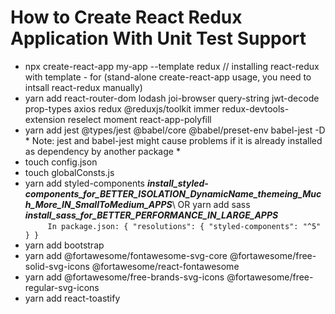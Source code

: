 # How to Create React Redux Application With Unit Test Support 
- npx create-react-app my-app --template redux        // installing react-redux with template - for (stand-alone create-react-app usage, you need to intsall react-redux manually) 
- yarn add react-router-dom lodash joi-browser query-string jwt-decode prop-types axios redux @reduxjs/toolkit immer redux-devtools-extension reselect moment react-app-polyfill
- yarn add jest @types/jest @babel/core @babel/preset-env babel-jest -D    * Note: jest and babel-jest might cause problems if it is already installed as dependency by another package *
- touch config.json
- touch globalConsts.js
- yarn add styled-components ***install_styled-components_for_BETTER_ISOLATION_DynamicName_themeing_Much_More_IN_SmallToMedium_APPS***\ OR yarn add sass ***install_sass_for_BETTER_PERFORMANCE_IN_LARGE_APPS***\
`      In package.json:
      {
        "resolutions": {
          "styled-components": "^5"
        }
      }
`
- yarn add bootstrap
- yarn add @fortawesome/fontawesome-svg-core @fortawesome/free-solid-svg-icons @fortawesome/react-fontawesome
- yarn add @fortawesome/free-brands-svg-icons @fortawesome/free-regular-svg-icons
- yarn add react-toastify
